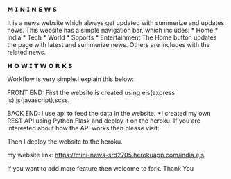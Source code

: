 𝗠 𝗜 𝗡 𝗜 𝗡 𝗘 𝗪 𝗦

It is a news website which always get updated with summerize and updates news.
This website has a simple navigation bar, which includes:
    * Home 
    * India
    * Tech
    * World
    * Spports
    * Entertainment
 The Home button updates the page with latest and summerize news.
 Others are includes with the related news.
 
𝗛 𝗢 𝗪   𝗜 𝗧   𝗪 𝗢 𝗥 𝗞 𝗦 

Workflow is very simple.I explain this below:

FRONT END:
First the website is created using ejs(express js),js(javascript),scss.

BACK END:
I use api to feed the data in the website.
*I created my own REST API using Python,Flask and deploy it on the heroku.
If you are interested about how the API works then please visit:


Then I deploy the website to the heroku.

my website link:
https://mini-news-srd2705.herokuapp.com/india.ejs

If you want to add more feature then welcome to fork.
Thank You 
